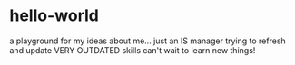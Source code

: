 # hello-world
a playground for my ideas
about me...
just an IS manager trying to refresh and update VERY OUTDATED skills
can't wait to learn new things!
